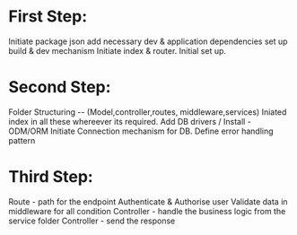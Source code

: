 

First Step:
=============

Initiate package json
add necessary dev & application dependencies
set up build & dev mechanism 
Initiate index & router.
Initial set up.


Second Step:
=============

Folder Structuring -- (Model,controller,routes, middleware,services)
Iniated index in all these whereever its required.
Add DB drivers / Install - ODM/ORM 
Initiate Connection mechanism for DB.
Define error handling pattern 


Third Step:
===========

Route - path for the endpoint
Authenticate & Authorise user 
Validate data in middleware for all condition 
Controller - handle the business logic from the service folder 
Controller - send the response